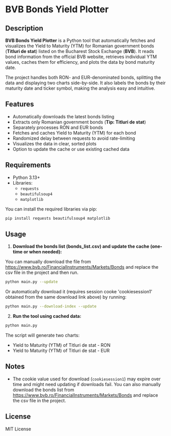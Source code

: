 # BVB Bonds Yield Plotter

## Description

**BVB Bonds Yield Plotter** is a Python tool that automatically fetches and visualizes the Yield to Maturity (YTM) for
Romanian government bonds (**Titluri de stat**) listed on the Bucharest Stock Exchange (**BVB**). It reads bond
information from the official BVB website, retrieves individual YTM values, caches them for efficiency, and plots the
data by bond maturity date.

The project handles both RON- and EUR-denominated bonds, splitting the data and displaying two charts side-by-side. It
also labels the bonds by their maturity date and ticker symbol, making the analysis easy and intuitive.

## Features

- Automatically downloads the latest bonds listing
- Extracts only Romanian government bonds (**Tip: Titluri de stat**)
- Separately processes RON and EUR bonds
- Fetches and caches Yield to Maturity (YTM) for each bond
- Randomized delay between requests to avoid rate-limiting
- Visualizes the data in clear, sorted plots
- Option to update the cache or use existing cached data

## Requirements

- Python 3.13+
- Libraries:
    - `requests`
    - `beautifulsoup4`
    - `matplotlib`

You can install the required libraries via pip:

```bash
pip install requests beautifulsoup4 matplotlib
```

## Usage

1. **Download the bonds list (bonds_list.csv) and update the cache (one-time or when needed):**

You can manually download the file from https://www.bvb.ro/FinancialInstruments/Markets/Bonds and replace the csv file in the project and then run.

```bash
python main.py --update
```

Or automatically download it (requires session cooke 'cookiesession1' obtained from the same download link above) by running:

```bash
python main.py --download-index --update
```

2. **Run the tool using cached data:**

```bash
python main.py
```

The script will generate two charts:

- Yield to Maturity (YTM) of Titluri de stat - RON
- Yield to Maturity (YTM) of Titluri de stat - EUR

## Notes

- The cookie value used for download (`cookiesession1`) may expire over time and might need updating if downloads fail. You can also manually download the bonds list from https://www.bvb.ro/FinancialInstruments/Markets/Bonds and replace the csv file in the project.

## License

MIT License

